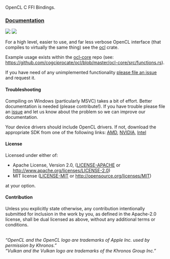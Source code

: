 OpenCL C FFI Bindings.

### [Documentation](https://docs.rs/cl-sys)

[![](https://img.shields.io/crates/v/cl-sys.svg)](https://crates.io/crates/cl_sys)
[![](https://docs.rs/cl-sys/badge.svg)](https://docs.rs/cl-sys)

For a high level, easier to use, and far less verbose OpenCL interface (that
compiles to virtually the same thing) see the
[ocl](https://github.com/cogciprocate/ocl) crate.

Example usage exists within the
[ocl-core](https://github.com/cogciprocate/ocl/tree/master/ocl-core) repo (see:
https://github.com/cogciprocate/ocl/blob/master/ocl-core/src/functions.rs).

If you have need of any unimplemented functionality [please file an
issue](https://github.com/cogciprocate/ocl/issues) and request it.


#### Troubleshooting

Compiling on Windows (particularly MSVC) takes a bit of effort. Better
documentation is needed (please contribute!). If you have trouble please file
an [issue](https://github.com/cogciprocate/ocl/issues) and let us know about
the problem so we can improve our documentation.

Your device drivers should include OpenCL drivers. If not, download the
appropriate SDK from one of the following links:
[AMD](http://developer.amd.com/tools-and-sdks/opencl-zone/amd-accelerated-parallel-processing-app-sdk/),
[NVIDIA](https://developer.nvidia.com/opencl),
[Intel](https://software.intel.com/en-us/intel-opencl)


#### License

Licensed under either of:

 * Apache License, Version 2.0, ([LICENSE-APACHE](LICENSE-APACHE) or
   http://www.apache.org/licenses/LICENSE-2.0)
 * MIT license ([LICENSE-MIT](LICENSE-MIT) or
   http://opensource.org/licenses/MIT)

at your option.


#### Contribution

Unless you explicitly state otherwise, any contribution intentionally
submitted for inclusion in the work by you, as defined in the Apache-2.0
license, shall be dual licensed as above, without any additional terms or
conditions.


<br/>*“OpenCL and the OpenCL logo are trademarks of Apple Inc. used by
permission by Khronos.”* <br/>*“Vulkan and the Vulkan logo are trademarks of
the Khronos Group Inc.”*